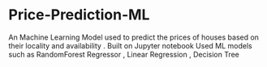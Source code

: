# Price-Prediction-ML
An Machine Learning Model used to predict the prices of houses based on their locality and availability . Built on Jupyter notebook
Used ML models such as RandomForest Regressor , Linear Regression , Decision Tree

